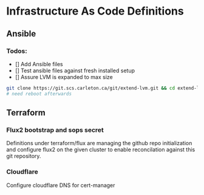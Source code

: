 # Infrastructure As Code Definitions

## Ansible
### Todos:
- [] Add Ansible files
- [] Test ansible files against fresh installed setup
- [] Assure LVM is expanded to max size
```bash
git clone https://git.scs.carleton.ca/git/extend-lvm.git && cd extend-lvm && sudo bash extend-lvm.sh /dev/sda
# need reboot afterwards
```

## Terraform

### Flux2 bootstrap and sops secret
Definitions under terraform/flux are managing the github repo initialization and configure flux2 on the given cluster to enable reconcilation against this git repository.

### Cloudflare
Configure cloudflare DNS for cert-manager
